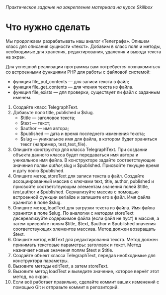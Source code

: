 *Практическое задание на закрепление материала на курсе Skillbox*

# Что нужно сделать

Мы продолжаем разрабатывать наш аналог «Телеграфа». Опишем класс для описания сущности «текст». Добавим в класс поля и методы, необходимые для хранения, редактирования, удаления и вывода текста на экран.  

Для успешной реализации программы вам потребуется познакомиться со встроенными функциями PHP для работы с файловой системой:

- функция file_put_contents — для записи текста в файл;
- функция file_get_contents — для чтения текста из файла. 
- функция file_exists — для проверки, существует ли файл с заданным именем. 


1. Создайте класс TelegraphText.
2. Добавьте поля title, published и $slug.
    - $title — заголовок текста;
    - $text — текст;
    - $author — имя автора;
    - $published — дата и время последнего изменения текста;
    - $slug — уникальное имя для файла, в котором будет храниться текст (например, test_text_file).
3. Опишите конструктор для класса TelegraphText. При создании объекта данного класса будет передаваться имя автора и уникальное имя файла. В конструкторе задайте соответствующие значения полям $author,$slug и $published. Присвойте текущее время и дату полю $published. 
4. Опишите метод storeText для записи текста в файл. Создайте ассоциированный массив с ключами text, title, author, published и присвойте соответствующим элементам значения полей $title, $text,$author и $published. Сериализуйте массив с помощью встроенной функции serialize и запишите его в файл. Имя файла хранится в поле $slug. 
5. Опишите метод loadText для загрузки текста из файла. Имя файла хранится в поле $slug. По аналогии с методом storeText десереализуйте содержимое файла (если файл не пуст) в массив, а затем присвойте полям $title, $text, $author и $published значения соответствующих элементов массива. Метод должен возвращать $text.
6. Опишите метод editText для редактирования текста. Метод должен принимать текстовые параметры: заголовок и текст. Метод назначает новые значения полям $text и $title. 
7. Создайте объект класса TelegraphText, передав необходимые для конструктора параметры. 
8. Вызовите методы editText, а затем storeText. 
9. Вызовите метод loadText и выведите значение, которое вернёт этот метод, на экран. 
10. Если всё работает правильно, сделайте коммит ваших изменений с помощью Git и отправьте коммит в репозиторий.